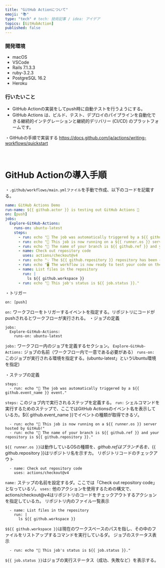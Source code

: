 ```yaml
---
title: "GitHub Actionについて"
emoji: "📚"
type: "tech" # tech: 技術記事 / idea: アイデア
topics: [GitHubAction]
published: false
---
```

### 開発環境
- macOS
- VSCode
- Rails 7.1.3.3
- ruby-3.2.3
- PostgreSQL 16.2
- Heroku

### 行いたいこと
- GitHub Actionの実装をしてpush時に自動テストを行うようにする。
- GitHub Actions は、ビルド、テスト、デプロイのパイプラインを自動化できる継続的インテグレーションと継続的デリバリー (CI/CD) のプラットフォームです。

・GitHubの手順で実装する
https://docs.github.com/ja/actions/writing-workflows/quickstart
<br>
<br>
<br>

# GitHub Actionの導入手順
・`.github/workflows/main.ymlファイル`を手動で作成、以下のコードを記載する。
```:.github/workflows/main.yml
name: GitHub Actions Demo
run-name: ${{ github.actor }} is testing out GitHub Actions 🚀
on: [push]
jobs:
  Explore-GitHub-Actions:
    runs-on: ubuntu-latest
    steps:
      - run: echo "🎉 The job was automatically triggered by a ${{ github.event_name }} event."
      - run: echo "🐧 This job is now running on a ${{ runner.os }} server hosted by GitHub!"
      - run: echo "🔎 The name of your branch is ${{ github.ref }} and your repository is ${{ github.repository }}."
      - name: Check out repository code
        uses: actions/checkout@v4
      - run: echo "💡 The ${{ github.repository }} repository has been cloned to the runner."
      - run: echo "🖥️ The workflow is now ready to test your code on the runner."
      - name: List files in the repository
        run: |
          ls ${{ github.workspace }}
      - run: echo "🍏 This job's status is ${{ job.status }}."
```

・トリガー
```
on: [push]
```
`on:` ワークフローをトリガーするイベントを指定する。リポジトリにコードがpushされるとワークフローが実行される。
・ジョブの定義
```
jobs:
  Explore-GitHub-Actions:
    runs-on: ubuntu-latest
```
`jobs:` ワークフロー内のジョブを定義するセクション。
`Explore-GitHub-Actions:` ジョブの名前（ワークフロー内で一意である必要がある）
`runs-on:` このジョブが実行される環境を指定する。(ubuntu-latest」というUbuntu環境を指定)












・ステップの定義
```
steps:
  - run: echo "🎉 The job was automatically triggered by a ${{ github.event_name }} event."
```
`steps:` このジョブ内で実行されるステップを定義する。
`run:` シェルコマンドを実行するためのステップで、ここではGitHub Actionsのイベント名を表示しているカ。${{ github.event_name }}でイベントの種類が取得できるゾ。

```
  - run: echo "🐧 This job is now running on a ${{ runner.os }} server hosted by GitHub!"
  - run: echo "🔎 The name of your branch is ${{ github.ref }} and your repository is ${{ github.repository }}."
```

`${{ runner.os }}`は動作しているOSの種類を、${{ github.ref }}はブランチ名を、${{ github.repository }}はリポジトリ名を示すカ。
リポジトリコードのチェックアウト
```
  - name: Check out repository code
    uses: actions/checkout@v4
```
`name:` ステップの名前を設定するダ。ここでは「Check out repository code」となっているゾ。
`uses:` 他のアクションを使用するための構文で、actions/checkout@v4はリポジトリのコードをチェックアウトするアクションを指定しているカ。
リポジトリ内のファイル一覧表示
```
  - name: List files in the repository
    run: |
      ls ${{ github.workspace }}
```
`$${{ github.workspace }}`は現在のワークスペースのパスを指し、その中のファイルをリストアップするコマンドを実行しているダ。
ジョブのステータス表示
```
  - run: echo "🍏 This job's status is ${{ job.status }}."
```
`${{ job.status }}`はジョブの実行ステータス（成功、失敗など）を表示する。

<br>
<br>
<br>